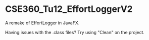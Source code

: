 # CSE360_Tu12_EffortLoggerV2
 A remake of EffortLogger in JavaFX.

Having issues with the .class files? Try using "Clean" on the project.
